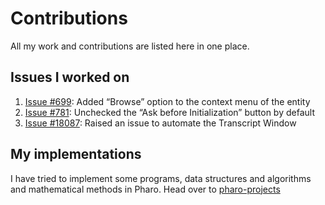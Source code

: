 # Contributions
All my work and contributions are listed here in one place.

## Issues I worked on

1. [Issue #699](https://github.com/cormas/cormas/pull/804): Added “Browse” option to the context menu of the entity
2. [Issue #781](https://github.com/cormas/cormas/pull/789): Unchecked the “Ask before Initialization” button by default
3. [Issue #18087](https://github.com/pharo-project/pharo/issues/18087): Raised an issue to automate the Transcript Window

## My implementations
I have tried to implement some programs, data structures and algorithms and mathematical methods in Pharo.
Head over to [pharo-projects](https://github.com/prachi-gaurav/pharo-projects)
